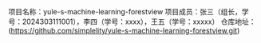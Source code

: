项目名称：yule-s-machine-learning-forestview
项目成员：张三（组长，学号：2024303111001），李四（学号：xxxx），王五（学号：xxxxx）
仓库地址：(https://github.com/simplelity/yule-s-machine-learning-forestview.git)
